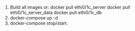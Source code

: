 1. Build all images or:
docker pull ethi0/1c_server
docker pull ethi0/1c_server_data
docker pull ethi0/1c_db
2. docker-compose up -d
3. docker-compose stop/start.
